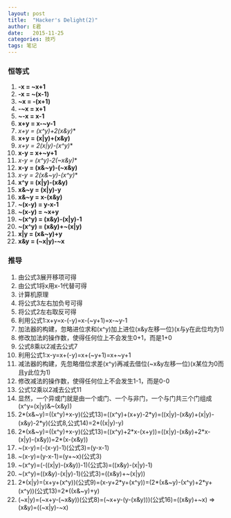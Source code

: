 ```yaml
---
layout: post
title:  "Hacker's Delight(2)"
author: E君
date:   2015-11-25
categories: 技巧
tags: 笔记
---
```


### 恒等式 ###

1. **-x = ~x+1**
2. **-x = ~(x-1)**
3. **~x = -(x+1)**
4. **-~x = x+1**
5. **~-x = x-1**
6. **x+y = x-~y-1**
7. **x+y = (x^y)+2*(x&y)**
8. **x+y = (x\|y)+(x&y)**
9. **x+y = 2*(x\|y)-(x^y)**
10. **x-y = x+~y+1**
11. **x-y = (x^y)-2*(~x&y)**
12. **x-y = (x&~y)-(~x&y)**
13. **x-y = 2*(x&~y)-(x^y)**
14. **x^y = (x\|y)-(x&y)**
15. **x&~y = (x\|y)-y**
16. **x&~y = x-(x&y)**
17. **~(x-y) = y-x-1**
18. **~(x-y) = ~x+y**
19. **~(x^y) = (x&y)-(x\|y)-1**
20. **~(x^y) = (x&y)+~(x\|y)**
21. **x\|y = (x&~y)+y**
22. **x&y = (~x\|y)-~x**

### 推导 ###

1. 由公式3展开移项可得
2. 由公式1将x用x-1代替可得
3. 计算机原理
4. 将公式3左右加负号可得
5. 将公式2左右取反可得
6. 利用公式1:x+y=x-(-y)=x-(~y+1)=x-~y-1
7. 加法器的构建，忽略进位求和(x^y)加上进位(x&y左移一位)(x与y在此位均为1)
8. 修改加法的操作数，使得任何位上不会发生0+1，而是1+0
9. 公式8乘以2减去公式7
10. 利用公式1:x-y=x+(-y)=x+(~y+1)=x+~y+1
11. 减法器的构建，先忽略借位求差(x^y)再减去借位(~x&y左移一位)(x某位为0而且y此位为1)
12. 修改减法的操作数，使得任何位上不会发生1-1，而是0-0
13. 公式12乘以2减去公式11
14. 显然，一个异或门就是由一个或门、一个与非门，一个与门共三个门组成(x^y=(x\|y)&~(x&y))
15. 2\*(x&~y)=((x^y)+x-y)(公式13)=((x^y)+(x+y)-2\*y)=((x\|y)-(x&y)+(x\|y)-(x&y)-2\*y)(公式8,公式14)=2\*((x\|y)-y)
16. 2\*(x&~y)=((x^y)+x-y)(公式13)=((x^y)+2\*x-(x+y))=((x\|y)-(x&y)+2\*x-(x\|y)-(x&y))=2\*(x-(x&y))
17. ~(x-y)=(-(x-y)-1)(公式3)=(y-x-1)
18. ~(x-y)=(y-x-1)=(y+~x)(公式3)
19. ~(x^y)=(-((x\|y)-(x&y))-1)(公式3)=((x&y)-(x\|y)-1)
20. ~(x^y)=((x&y)-(x\|y)-1)(公式3)=((x&y)+~(x\|y))
21. 2\*(x\|y)=(x+y+(x^y))(公式9)=(x-y+2\*y+(x^y))=(2*(x&~y)-(x^y)+2\*y+(x^y))(公式13)=2\*((x&~y)+y)
22. (~x\|y)=(~x+y-(~x&y))(公式8)=(~x+y-(y-(x&y)))(公式16)=((x&y)+~x) => (x&y)=((~x\|y)-~x)
